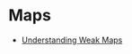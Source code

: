 # Maps

* [Understanding Weak Maps](https://blog.bitsrc.io/understanding-weakmaps-in-javascript-6e323d9eec81)